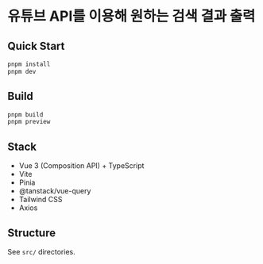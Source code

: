 # 유튜브 API를 이용해 원하는 검색 결과 출력

## Quick Start
```bash
pnpm install
pnpm dev
```

## Build
```bash
pnpm build
pnpm preview
```

## Stack
- Vue 3 (Composition API) + TypeScript
- Vite
- Pinia
- @tanstack/vue-query
- Tailwind CSS
- Axios

## Structure
See `src/` directories.
